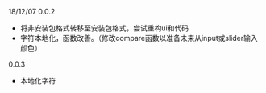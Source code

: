 18/12/07 
0.0.2
- 将非安装包格式转移至安装包格式，尝试重构ui和代码
- 字符本地化，函数改善。（修改compare函数以准备未来从input或slider输入颜色）

0.0.3
- 本地化字符


